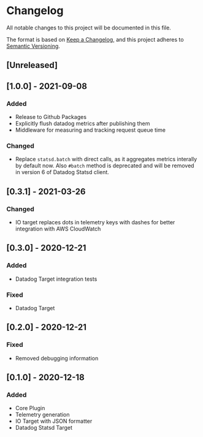 # Changelog

All notable changes to this project will be documented in this file.

The format is based on [Keep a Changelog](https://keepachangelog.com/en/1.0.0/),
and this project adheres to [Semantic Versioning](https://semver.org/spec/v2.0.0.html).

## [Unreleased]

## [1.0.0] - 2021-09-08
### Added
- Release to Github Packages
- Explicitly flush datadog metrics after publishing them
- Middleware for measuring and tracking request queue time

### Changed
- Replace `statsd.batch` with direct calls, as it aggregates metrics interally by default now.
  Also `#batch` method is deprecated and will be removed in version 6 of Datadog Statsd client.

## [0.3.1] - 2021-03-26
### Changed
- IO target replaces dots in telemetry keys with dashes for better integration with AWS CloudWatch

## [0.3.0] - 2020-12-21
### Added
- Datadog Target integration tests

### Fixed
- Datadog Target

## [0.2.0] - 2020-12-21
### Fixed
- Removed debugging information

## [0.1.0] - 2020-12-18
### Added
- Core Plugin
- Telemetry generation
- IO Target with JSON formatter
- Datadog Statsd Target
